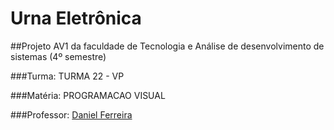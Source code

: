 # Urna Eletrônica

##Projeto AV1 da faculdade de Tecnologia e Análise de desenvolvimento de sistemas (4º semestre)

###Turma: TURMA 22 - VP

###Matéria: PROGRAMACAO VISUAL

###Professor: [Daniel Ferreira]("https://github.com/DanielGTI/")
